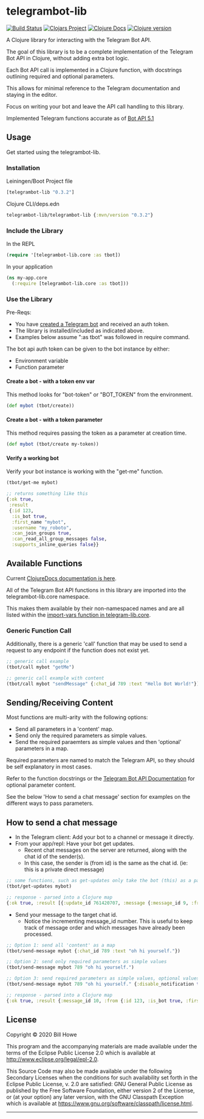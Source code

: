 # telegrambot-lib

[![Build Status][gh-actions-badge]][gh-actions] [![Clojars Project][clojars-badge]][clojars] [![Clojure Docs][cljdoc-badge]][cljdoc-link] [![Clojure version][clojure-v]](project.clj)

A Clojure library for interacting with the Telegram Bot API.

The goal of this library is to be a complete implementation of the Telegram Bot
API in Clojure, without adding extra bot logic.

Each Bot API call is implemented in a Clojure function, with docstrings
outlining required and optional parameters.

This allows for minimal reference to the Telegram documentation and staying in the editor.

Focus on writing your bot and leave the API call handling to this library.

Implemented Telegram functions accurate as of [Bot API 5.1](https://core.telegram.org/bots/api-changelog#march-9-2021)

## Usage

Get started using the telegrambot-lib.

### Installation

Leiningen/Boot Project file

```clojure
[telegrambot-lib "0.3.2"]
```

Clojure CLI/deps.edn

```clojure
telegrambot-lib/telegrambot-lib {:mvn/version "0.3.2"}
```

### Include the Library

In the REPL

```clojure
(require '[telegrambot-lib.core :as tbot])
```

In your application

```clojure
(ns my-app.core
  (:require [telegrambot-lib.core :as tbot]))
```

### Use the Library

Pre-Reqs:

- You have [created a Telegram bot](https://core.telegram.org/bots#3-how-do-i-create-a-bot) and received an auth token.
- The library is installed/included as indicated above.
- Examples below assume ":as tbot" was followed in require command.

The bot api auth token can be given to the bot instance by either:

- Environment variable
- Function parameter

#### Create a bot - with a token env var

This method looks for "bot-token" or "BOT_TOKEN" from the environment.

```clojure
(def mybot (tbot/create))
```

#### Create a bot - with a token parameter

This method requires passing the token as a parameter at creation time.

```clojure
(def mybot (tbot/create my-token))
```

#### Verify a working bot

Verify your bot instance is working with the "get-me" function.

```clojure
(tbot/get-me mybot)

;; returns something like this
{:ok true,
 :result
 {:id 123,
  :is_bot true,
  :first_name "mybot",
  :username "my_roboto",
  :can_join_groups true,
  :can_read_all_group_messages false,
  :supports_inline_queries false}}
```

## Available Functions

Current [ClojureDocs documentation is here][cljdoc-link].

All of the Telegram Bot API functions in this library are imported into the telegrambot-lib.core namespace.

This makes them available by their non-namespaced names and are all listed within the [import-vars function in telegram-lib.core](https://github.com/wdhowe/telegrambot-lib/blob/main/src/telegrambot_lib/core.clj#L46).

### Generic Function Call

Additionally, there is a generic 'call' function that may be used to send a request to any endpoint if the function does not exist yet.

```clojure
;; generic call example
(tbot/call mybot "getMe")

;; generic call example with content
(tbot/call mybot "sendMessage" {:chat_id 789 :text "Hello Bot World!"})
```

## Sending/Receiving Content

Most functions are multi-arity with the following options:

- Send all parameters in a 'content' map.
- Send only the required parameters as simple values.
- Send the required paraemters as simple values and then 'optional' parameters in a map.

Required parameters are named to match the Telegram API, so they should be self explanatory in most cases.

Refer to the function docstrings or the [Telegram Bot API Documentation](https://core.telegram.org/bots/api) for optional parameter content.

See the below 'How to send a chat message' section for examples on the different ways to pass parameters.

## How to send a chat message

- In the Telegram client: Add your bot to a channel or message it directly.
- From your app/repl: Have your bot get updates.
  - Recent chat messages on the server are returned, along with the chat id of the sender(s).
  - In this case, the sender is (from id) is the same as the chat id. (ie: this is a private direct message)

```clojure
;; some functions, such as get-updates only take the bot (this) as a parameter
(tbot/get-updates mybot)

;; response - parsed into a Clojure map
{:ok true, :result [{:update_id 761420707, :message {:message_id 9, :from {:id 789, :is_bot false, :first_name "Bill", :last_name "Howe", :username "myusername", :language_code "en"}, :chat {:id 789, :first_name "Bill", :last_name "Howe", :username "myusername", :type "private"}, :date 1602815917, :text "oh hi"}}]}
```

- Send your message to the target chat id.
  - Notice the incrementing message_id number. This is useful to keep track of message order and which messages have already been processed.

```clojure
;; Option 1: send all 'content' as a map
(tbot/send-message mybot {:chat_id 789 :text "oh hi yourself."})

;; Option 2: send only required parameters as simple values
(tbot/send-message mybot 789 "oh hi yourself.")

;; Option 3: send required parameters as simple values, optional values as a map
(tbot/send-message mybot 789 "oh hi yourself." {:disable_notification true})

;; response - parsed into a Clojure map
{:ok true, :result {:message_id 10, :from {:id 123, :is_bot true, :first_name "mybot", :username "my_roboto"}, :chat {:id 789, :first_name "Bill", :last_name "Howe", :username "myusername", :type "private"}, :date 1602816282, :text "oh hi yourself."}}
```

## License

Copyright © 2020 Bill Howe

This program and the accompanying materials are made available under the
terms of the Eclipse Public License 2.0 which is available at
<http://www.eclipse.org/legal/epl-2.0>.

This Source Code may also be made available under the following Secondary
Licenses when the conditions for such availability set forth in the Eclipse
Public License, v. 2.0 are satisfied: GNU General Public License as published by
the Free Software Foundation, either version 2 of the License, or (at your
option) any later version, with the GNU Classpath Exception which is available
at <https://www.gnu.org/software/classpath/license.html>.

----

<!-- Named page links below: /-->

[gh-actions-badge]: https://github.com/wdhowe/telegrambot-lib/workflows/ci%2Fcd/badge.svg
[gh-actions]: https://github.com/wdhowe/telegrambot-lib/actions
[cljdoc-badge]: https://cljdoc.org/badge/telegrambot-lib/telegrambot-lib
[cljdoc-link]: https://cljdoc.org/d/telegrambot-lib/telegrambot-lib/CURRENT
[clojure-v]: https://img.shields.io/badge/clojure-1.10.0-blue.svg
[clojars]: https://clojars.org/telegrambot-lib
[clojars-badge]: https://img.shields.io/clojars/v/telegrambot-lib.svg
